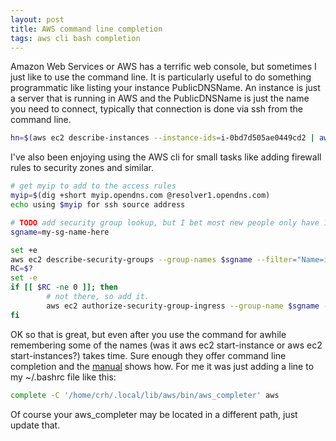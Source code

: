 ```yaml
---
layout: post
title: AWS command line completion
tags: aws cli bash completion
---
```



Amazon Web Services or AWS has a terrific web console, but sometimes I just like to use the command line.  It is particularly useful to do something programmatic like listing your instance PublicDNSName.  An instance is just a server that is running in AWS and the PublicDNSName is just the name you need to connect, typically that connection is done via ssh from the command line. 
```bash
hn=$(aws ec2 describe-instances --instance-ids=i-0bd7d505ae0449cd2 | awk '/PublicDnsName/ {print $2 }' | sort -u | tr -d , | tr -d \")
```

I've also been enjoying using the AWS cli for small tasks like adding firewall rules to security zones and similar.
```bash
# get myip to add to the access rules
myip=$(dig +short myip.opendns.com @resolver1.opendns.com)
echo using $myip for ssh source address

# TODO add security group lookup, but I bet most new people only have 1.
sgname=my-sg-name-here

set +e
aws ec2 describe-security-groups --group-names $sgname --filter="Name=ip-permission.cidr,Values=${myip}/32,Name=ip-permission.from-port,Values=22" | grep -q $myip
RC=$?
set -e
if [[ $RC -ne 0 ]]; then
        # not there, so add it.
        aws ec2 authorize-security-group-ingress --group-name $sgname --protocol tcp --port 22 --cidr ${myip}/32
fi
```

OK so that is great, but even after you use the command for awhile remembering some of the names (was it aws ec2 start-instance or aws ec2 start-instances?) takes time.  Sure enough they offer command line completion and the [manual](http://docs.aws.amazon.com/cli/latest/userguide/cli-command-completion.html) shows how. For me it was just adding a line to my ~/.bashrc file like this:  
```bash
complete -C '/home/crh/.local/lib/aws/bin/aws_completer' aws
```

Of course your aws_completer may be located in a different path, just update that.
